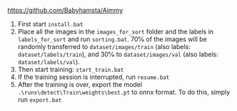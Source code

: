https://github.com/Babyhamsta/Aimmy

1. First start `install.bat`
2. Place all the images in the `images_for_sort` folder and the labels in `labels_for_sort` and run `sorting.bat`. 70℅ of the images will be randomly transferred to `dataset/images/train` (also labels: `dataset/labels/train`), and 30℅ to `dataset/images/val` (also labels: `dataset/labels/val`).
3. Then start training: `start_train.bat`
4. If the training session is interrupted, run `resume.bat`
5. After the training is over, export the model `.\runs\detect\Train\weights\best.pt` to onnx format. To do this, simply run `export.bat`
